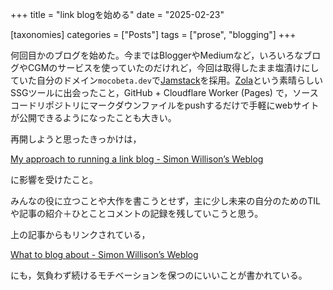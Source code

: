 +++
title = "link blogを始める"
date = "2025-02-23"

[taxonomies]
categories = ["Posts"]
tags = ["prose", "blogging"]
+++

何回目かのブログを始めた。今まではBloggerやMediumなど，いろいろなブログやCGMのサービスを使っていたのだけれど，今回は取得したまま塩漬けにしていた自分のドメイン`mocobeta.dev`で[Jamstack](https://jamstack.org/)を採用。[Zola](https://www.getzola.org/)という素晴らしいSSGツールに出会ったこと，GitHub + Cloudflare Worker (Pages) で，ソースコードリポジトリにマークダウンファイルをpushするだけで手軽にwebサイトが公開できるようになったことも大きい。

再開しようと思ったきっかけは，

[My approach to running a link blog - Simon Willison’s Weblog](https://simonwillison.net/2024/Dec/22/link-blog/) 

に影響を受けたこと。

みんなの役に立つことや大作を書こうとせず，主に少し未来の自分のためのTILや記事の紹介＋ひとことコメントの記録を残していこうと思う。

上の記事からもリンクされている，

[What to blog about - Simon Willison’s Weblog](https://simonwillison.net/2022/Nov/6/what-to-blog-about/)

にも，気負わず続けるモチベーションを保つのにいいことが書かれている。